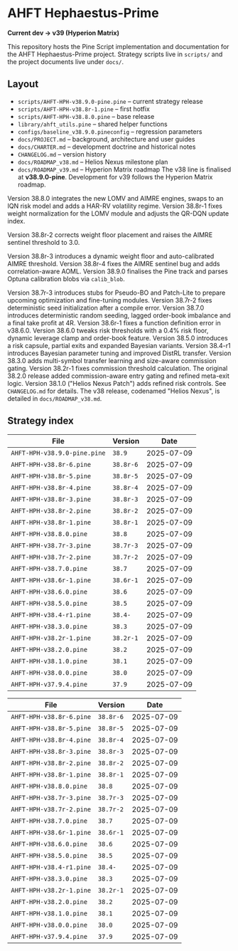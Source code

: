 # AHFT Hephaestus-Prime
**Current dev → v39 (Hyperion Matrix)**

This repository hosts the Pine Script implementation and documentation for the
AHFT Hephaestus-Prime project. Strategy scripts live in `scripts/` and the
project documents live under `docs/`.

## Layout
- `scripts/AHFT-HPH-v38.9.0-pine.pine` – current strategy release
- `scripts/AHFT-HPH-v38.8r-1.pine` – first hotfix
- `scripts/AHFT-HPH-v38.8.0.pine` – base release
- `library/ahft_utils.pine` – shared helper functions
- `configs/baseline_v38.9.0.pineconfig` – regression parameters
- `docs/PROJECT.md` – background, architecture and user guides
- `docs/CHARTER.md` – development doctrine and historical notes
- `CHANGELOG.md` – version history
- `docs/ROADMAP_v38.md` – Helios Nexus milestone plan
- `docs/ROADMAP_v39.md` – Hyperion Matrix roadmap
The v38 line is finalised at **v38.9.0-pine**.
Development for v39 follows the Hyperion Matrix roadmap.

Version 38.8.0 integrates the new LOMV and AIMRE engines, swaps to an IQN risk model and adds a HAR-RV volatility regime.
Version 38.8r-1 fixes weight normalization for the LOMV module and adjusts the QR-DQN update index.

Version 38.8r-2 corrects weight floor placement and raises the AIMRE sentinel threshold to 3.0.

Version 38.8r-3 introduces a dynamic weight floor and auto-calibrated AIMRE threshold.
Version 38.8r-4 fixes the AIMRE sentinel bug and adds correlation-aware AOML.
Version 38.9.0 finalises the Pine track and parses Optuna calibration blobs via `calib_blob`.

Version 38.7r-3 introduces stubs for Pseudo-BO and Patch-Lite to prepare upcoming optimization and fine-tuning modules.
Version 38.7r-2 fixes deterministic seed initialization after a compile error. Version 38.7.0 introduces deterministic random seeding, lagged order-book imbalance and a final take profit at 4R. Version 38.6r-1 fixes a function definition error in v38.6.0. Version 38.6.0 tweaks risk thresholds with a 0.4% risk floor, dynamic leverage clamp and order-book feature. Version 38.5.0 introduces a risk capsule, partial exits and expanded Bayesian variants. Version 38.4-r1 introduces Bayesian parameter tuning and improved DistRL transfer. Version 38.3.0 adds multi-symbol transfer learning and size-aware commission gating. Version 38.2r-1 fixes commission threshold calculation. The original 38.2.0 release added commission-aware entry gating and refined meta-exit logic. Version 38.1.0 ("Helios Nexus Patch") adds refined risk controls.
See `CHANGELOG.md` for details.
The v38 release, codenamed "Helios Nexus", is detailed in
`docs/ROADMAP_v38.md`.

## Strategy index
| File | Version | Date |
|------|---------|------|
| `AHFT-HPH-v38.9.0-pine.pine` | `38.9` | 2025-07-09 |
| `AHFT-HPH-v38.8r-6.pine` | `38.8r-6` | 2025-07-09 |
| `AHFT-HPH-v38.8r-5.pine` | `38.8r-5` | 2025-07-09 |
| `AHFT-HPH-v38.8r-4.pine` | `38.8r-4` | 2025-07-09 |
| `AHFT-HPH-v38.8r-3.pine` | `38.8r-3` | 2025-07-09 |
| `AHFT-HPH-v38.8r-2.pine` | `38.8r-2` | 2025-07-09 |
| `AHFT-HPH-v38.8r-1.pine` | `38.8r-1` | 2025-07-09 |
| `AHFT-HPH-v38.8.0.pine` | `38.8` | 2025-07-09 |
| `AHFT-HPH-v38.7r-3.pine` | `38.7r-3` | 2025-07-09 |
| `AHFT-HPH-v38.7r-2.pine` | `38.7r-2` | 2025-07-09 |
| `AHFT-HPH-v38.7.0.pine` | `38.7` | 2025-07-09 |
| `AHFT-HPH-v38.6r-1.pine` | `38.6r-1` | 2025-07-09 |
| `AHFT-HPH-v38.6.0.pine` | `38.6` | 2025-07-09 |
| `AHFT-HPH-v38.5.0.pine` | `38.5` | 2025-07-09 |
| `AHFT-HPH-v38.4-r1.pine` | `38.4-` | 2025-07-09 |
| `AHFT-HPH-v38.3.0.pine` | `38.3` | 2025-07-09 |
| `AHFT-HPH-v38.2r-1.pine` | `38.2r-1` | 2025-07-09 |
| `AHFT-HPH-v38.2.0.pine` | `38.2` | 2025-07-09 |
| `AHFT-HPH-v38.1.0.pine` | `38.1` | 2025-07-09 |
| `AHFT-HPH-v38.0.0.pine` | `38.0` | 2025-07-09 |
| `AHFT-HPH-v37.9.4.pine` | `37.9` | 2025-07-09 |

| File | Version | Date |
|------|---------|------|
| `AHFT-HPH-v38.8r-6.pine` | `38.8r-6` | 2025-07-09 |
| `AHFT-HPH-v38.8r-5.pine` | `38.8r-5` | 2025-07-09 |
| `AHFT-HPH-v38.8r-4.pine` | `38.8r-4` | 2025-07-09 |
| `AHFT-HPH-v38.8r-3.pine` | `38.8r-3` | 2025-07-09 |
| `AHFT-HPH-v38.8r-2.pine` | `38.8r-2` | 2025-07-09 |
| `AHFT-HPH-v38.8r-1.pine` | `38.8r-1` | 2025-07-09 |
| `AHFT-HPH-v38.8.0.pine` | `38.8` | 2025-07-09 |
| `AHFT-HPH-v38.7r-3.pine` | `38.7r-3` | 2025-07-09 |
| `AHFT-HPH-v38.7r-2.pine` | `38.7r-2` | 2025-07-09 |
| `AHFT-HPH-v38.7.0.pine` | `38.7` | 2025-07-09 |
| `AHFT-HPH-v38.6r-1.pine` | `38.6r-1` | 2025-07-09 |
| `AHFT-HPH-v38.6.0.pine` | `38.6` | 2025-07-09 |
| `AHFT-HPH-v38.5.0.pine` | `38.5` | 2025-07-09 |
| `AHFT-HPH-v38.4-r1.pine` | `38.4-` | 2025-07-09 |
| `AHFT-HPH-v38.3.0.pine` | `38.3` | 2025-07-09 |
| `AHFT-HPH-v38.2r-1.pine` | `38.2r-1` | 2025-07-09 |
| `AHFT-HPH-v38.2.0.pine` | `38.2` | 2025-07-09 |
| `AHFT-HPH-v38.1.0.pine` | `38.1` | 2025-07-09 |
| `AHFT-HPH-v38.0.0.pine` | `38.0` | 2025-07-09 |
| `AHFT-HPH-v37.9.4.pine` | `37.9` | 2025-07-09 |
